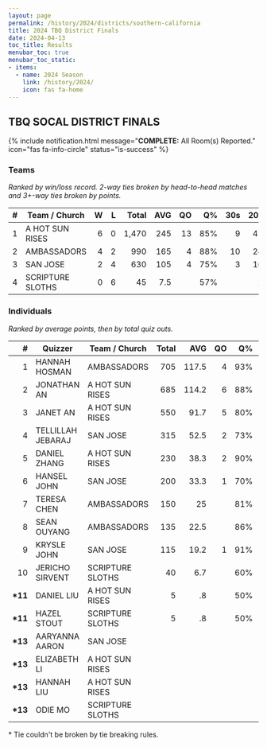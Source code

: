```yaml
---
layout: page
permalink: /history/2024/districts/southern-california
title: 2024 TBQ District Finals
date: 2024-04-13
toc_title: Results
menubar_toc: true
menubar_toc_static:
- items:
  - name: 2024 Season
    link: /history/2024/
    icon: fas fa-home
---
```



## TBQ SOCAL DISTRICT FINALS

{% include notification.html
   message="<b>COMPLETE:</b> All Room(s) Reported."
   icon="fas fa-info-circle"
   status="is-success" %}


### Teams

*Ranked by win/loss record. 2-way ties broken by head-to-head matches and 3+-way ties broken by points.*

| # | Team / Church | W | L | Total | AVG | QO | Q% | 30s | 20s | 10s |
|--:|---|--:|--:|--:|--:|--:|--:|--:|--:|--:|
| 1 | A HOT SUN RISES | 6 | 0 | 1,470 | 245 | 13 | 85% | 9 | 41 | 28 |
| 2 | AMBASSADORS | 4 | 2 | 990 | 165 | 4 | 88% | 10 | 24 | 19 |
| 3 | SAN JOSE | 2 | 4 | 630 | 105 | 4 | 75% | 3 | 16 | 29 |
| 4 | SCRIPTURE SLOTHS | 0 | 6 | 45 | 7.5 |  | 57% |  | 2 | 2 |

### Individuals

*Ranked by average points, then by total quiz outs.*

| # | Quizzer | Team / Church | Total | AVG | QO | Q% | 30s | 20s | 10s |
|--:|---|---|--:|--:|--:|--:|--:|--:|--:|
| 1 | HANNAH HOSMAN | AMBASSADORS | 705 | 117.5 | 4 | 93% | 10 | 17 | 1 |
| 2 | JONATHAN AN | A HOT SUN RISES | 685 | 114.2 | 6 | 88% | 6 | 20 | 4 |
| 3 | JANET AN | A HOT SUN RISES | 550 | 91.7 | 5 | 80% | 3 | 19 | 6 |
| 4 | TELLILLAH JEBARAJ | SAN JOSE | 315 | 52.5 | 2 | 73% | 1 | 11 | 10 |
| 5 | DANIEL ZHANG | A HOT SUN RISES | 230 | 38.3 | 2 | 90% |  | 2 | 17 |
| 6 | HANSEL JOHN | SAN JOSE | 200 | 33.3 | 1 | 70% | 2 | 4 | 10 |
| 7 | TERESA CHEN | AMBASSADORS | 150 | 25 |  | 81% |  | 4 | 9 |
| 8 | SEAN OUYANG | AMBASSADORS | 135 | 22.5 |  | 86% |  | 3 | 9 |
| 9 | KRYSLE JOHN | SAN JOSE | 115 | 19.2 | 1 | 91% |  | 1 | 9 |
| 10 | JERICHO SIRVENT | SCRIPTURE SLOTHS | 40 | 6.7 |  | 60% |  | 2 | 1 |
| **\*11** | DANIEL LIU | A HOT SUN RISES | 5 | .8 |  | 50% |  |  | 1 |
| **\*11** | HAZEL STOUT | SCRIPTURE SLOTHS | 5 | .8 |  | 50% |  |  | 1 |
| **\*13** | AARYANNA AARON | SAN JOSE |  |  |  |  |  |  |  |
| **\*13** | ELIZABETH LI | A HOT SUN RISES |  |  |  |  |  |  |  |
| **\*13** | HANNAH LIU | A HOT SUN RISES |  |  |  |  |  |  |  |
| **\*13** | ODIE MO | SCRIPTURE SLOTHS |  |  |  |  |  |  |  |

\* Tie couldn't be broken by tie breaking rules.

